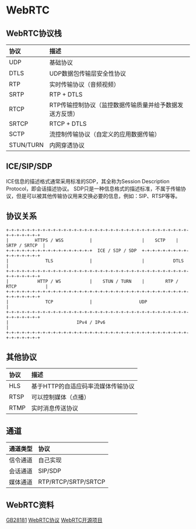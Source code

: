 # WebRTC

## WebRTC协议栈

|协议|描述|
|:--|:--|
|UDP|基础协议|
|DTLS|UDP数据包传输层安全性协议|
|RTP|实时传输协议（音频视频）|
|SRTP|RTP + DTLS|
|RTCP|RTP传输控制协议（监控数据传输质量并给予数据发送方反馈）|
|SRTCP|RTCP + DTLS|
|SCTP|流控制传输协议（自定义的应用数据传输）|
|STUN/TURN|内网穿透协议|

## ICE/SIP/SDP

ICE信息的描述格式通常采用标准的SDP，其全称为Session Description Protocol，即会话描述协议。
SDP只是一种信息格式的描述标准，不属于传输协议，但是可以被其他传输协议用来交换必要的信息，例如：SIP、RTSP等等。

## 协议关系

```
+-+-+-+-+-+-+-+-+-+-+-+-+-+-+-+-+-+-+-+-+-+-+-+-+-+-+-+-+-+-+-+-+-+-+-+-+-+-+-+-+-+
|          HTTPS / WSS          |                   |    SCTP    |  SRTP / SRTCP  |
+-+-+-+-+-+-+-+-+-+-+-+-+-+-+-+-+  ICE / SIP / SDP  +-+-+-+-+-+-+-+-+-+-+-+-+-+-+-+
|              TLS              |                   |           DTLS              |
+-+-+-+-+-+-+-+-+-+-+-+-+-+-+-+-+-+-+-+-+-+-+-+-+-+-+-+-+-+-+-+-+-+-+-+-+-+-+-+-+-+
|           HTTP / WS           |    STUN / TURN    |        RTP / RTCP           |
+-+-+-+-+-+-+-+-+-+-+-+-+-+-+-+-+-+-+-+-+-+-+-+-+-+-+-+-+-+-+-+-+-+-+-+-+-+-+-+-+-+
|              TCP              |                  UDP                            |
+-+-+-+-+-+-+-+-+-+-+-+-+-+-+-+-+-+-+-+-+-+-+-+-+-+-+-+-+-+-+-+-+-+-+-+-+-+-+-+-+-+
|                          IPv4 / IPv6                                            |
+-+-+-+-+-+-+-+-+-+-+-+-+-+-+-+-+-+-+-+-+-+-+-+-+-+-+-+-+-+-+-+-+-+-+-+-+-+-+-+-+-+
```

## 其他协议

|协议|描述|
|:--|:--|
|HLS|基于HTTP的自适应码率流媒体传输协议|
|RTSP|可以控制媒体（点播）|
|RTMP|实时消息传送协议|

## 通道

|通道类型|协议|
|:--|:--|
|信令通道|自己实现|
|会话通道|SIP/SDP|
|媒体通道|RTP/RTCP/SRTP/SRTCP|

## WebRTC资料

[GB28181](https://blog.csdn.net/jisuanji111111/article/details/121634199)
[WebRTC协议](http://www.manoner.com/post/音视频基础/WebRTC核心组件和协议栈/)
[WebRTC开源项目](https://blog.csdn.net/ababab12345/article/details/115585378)
